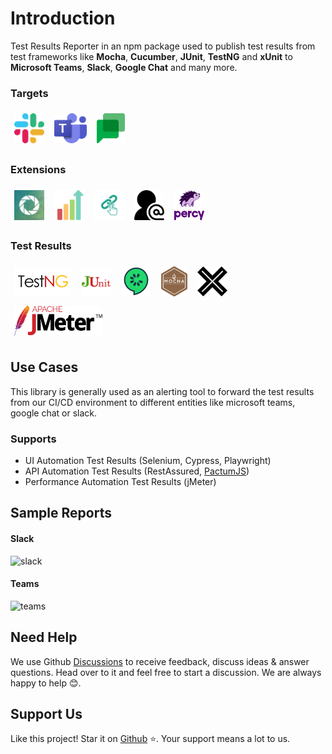 # Introduction

Test Results Reporter in an npm package used to publish test results from test frameworks like **Mocha**, **Cucumber**, **JUnit**, **TestNG** and **xUnit** to **Microsoft Teams**, **Slack**, **Google Chat** and many more.

### Targets

<img height="48" style="margin: 6px;" src="../assets/images/logos/slack.png" alt="slack" title="slack" />
<img height="48" style="margin: 6px;"  src="../assets/images/logos/teams.png" alt="teams" title="teams" />
<img height="48" style="margin: 6px;"  src="../assets/images/logos/chat.png" alt="chat" title="chat" />

### Extensions

<img height="48" style="margin: 6px;" src="../assets/images/logos/reportportal.jpeg" alt="reportportal" title="reportportal" />
<img height="48" style="margin: 6px;"  src="../assets/images/logos/quickchart.png" alt="quickchart" title="quickchart" />
<img height="48" style="margin: 6px;"  src="../assets/images/logos/hyperlink.png" alt="hyperlink" title="hyperlink" />
<img height="48" style="margin: 6px;"  src="../assets/images/logos/mentions.png" alt="mentions" title="mentions" />
<img height="48" style="margin: 6px;"  src="../assets/images/logos/percy.png" alt="percy" title="percy" />

### Test Results

<img height="48" style="margin: 6px;" src="../assets/images/logos/testng.png" alt="testng" title="testng" />
<img height="48" style="margin: 6px;"  src="../assets/images/logos/junit.png" alt="junit" title="junit" />
<img height="48" style="margin: 6px;"  src="../assets/images/logos/cucumber.png" alt="cucumber" title="cucumber" />
<img height="48" style="margin: 6px;"  src="../assets/images/logos/mocha.png" alt="mocha" title="mocha" />
<img height="48" style="margin: 6px;"  src="../assets/images/logos/xunit.png" alt="xunit" title="xunit" />
<img height="48" style="margin: 6px;"  src="../assets/images/logos/jmeter.png" alt="jmeter" title="jmeter" />

## Use Cases

This library is generally used as an alerting tool to forward the test results from our CI/CD environment to different entities like microsoft teams, google chat or slack.

### Supports

- UI Automation Test Results (Selenium, Cypress, Playwright)
- API Automation Test Results (RestAssured, [PactumJS](https://pactumjs.github.io/))
- Performance Automation Test Results (jMeter)

## Sample Reports

#### Slack

![slack](../assets/images/slack/slack-preview.png)

#### Teams

![teams](../assets/images/teams/teams-preview.png)

## Need Help

We use Github [Discussions](https://github.com/test-results-reporter/reporter/discussions) to receive feedback, discuss ideas & answer questions. Head over to it and feel free to start a discussion. We are always happy to help 😊.

## Support Us

Like this project! Star it on [Github](https://github.com/test-results-reporter/reporter) ⭐. Your support means a lot to us.
